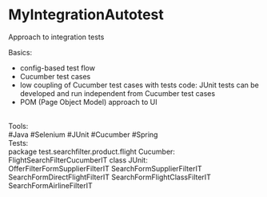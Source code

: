 # MyIntegrationAutotest
Approach to integration tests

Basics:
- config-based test flow
- Cucumber test cases 
- low coupling of Cucumber test cases with tests code: JUnit tests can be developed and run independent from Cucumber test cases
- POM (Page Object Model) approach to UI 
<br>
Tools:<br>
#Java #Selenium #JUnit #Cucumber #Spring
<br>
Tests:<br>  
package test.searchfilter.product.flight
Cucumber:<br> 
FlightSearchFilterCucumberIT class
JUnit:<br> 
OfferFilterFormSupplierFilterIT
SearchFormSupplierFilterIT
SearchFormDirectFlightFilterIT
SearchFormFlightClassFilterIT
SearchFormAirlineFilterIT


